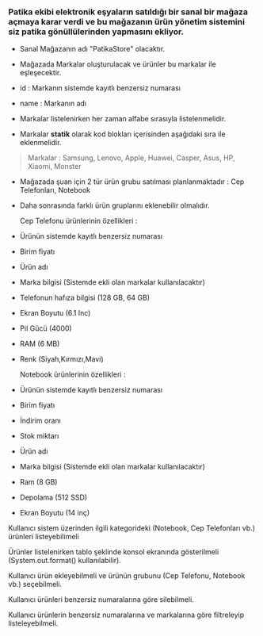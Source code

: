 ### Patika ekibi elektronik eşyaların satıldığı bir sanal bir mağaza açmaya karar verdi ve bu mağazanın ürün yönetim sistemini siz patika gönüllülerinden yapmasını ekliyor.



- Sanal Mağazanın adı "PatikaStore" olacaktır.


- Mağazada Markalar oluşturulacak ve ürünler bu markalar ile eşleşecektir.


- id : Markanın sistemde kayıtlı benzersiz numarası


- name : Markanın adı


- Markalar listelenirken her zaman alfabe sırasıyla listelenmelidir.


- Markalar **statik** olarak kod blokları içerisinden aşağıdaki sıra ile eklenmelidir.


> Markalar : Samsung, Lenovo, Apple, Huawei, Casper, Asus, HP, Xiaomi, Monster


- Mağazada şuan için 2 tür ürün grubu satılması planlanmaktadır : Cep Telefonları, Notebook


- Daha sonrasında farklı ürün gruplarını eklenebilir olmalıdır.


    Cep Telefonu ürünlerinin özellikleri :


- Ürünün sistemde kayıtlı benzersiz numarası


- Birim fiyatı


- Ürün adı


- Marka bilgisi (Sistemde ekli olan markalar kullanılacaktır)


- Telefonun hafıza bilgisi (128 GB, 64 GB)


- Ekran Boyutu (6.1 Inc)


- Pil Gücü (4000)


- RAM (6 MB)


- Renk (Siyah,Kırmızı,Mavi)


    Notebook ürünlerinin özellikleri :


- Ürünün sistemde kayıtlı benzersiz numarası


- Birim fiyatı


- İndirim oranı


- Stok miktarı


- Ürün adı


- Marka bilgisi (Sistemde ekli olan markalar kullanılacaktır)


- Ram (8 GB)


- Depolama (512 SSD)


- Ekran Boyutu (14 inç)


Kullanıcı sistem üzerinden ilgili kategorideki (Notebook, Cep Telefonları vb.) ürünleri listeyebilimeli


Ürünler listelenirken tablo şeklinde konsol ekranında gösterilmeli (System.out.format() kullanılabilir).


Kullanıcı ürün ekleyebilmeli ve ürünün grubunu (Cep Telefonu, Notebook vb.) seçebilmeli.


Kullanıcı ürünleri benzersiz numaralarına göre silebilmeli.


Kullanıcı ürünlerin benzersiz numaralarına ve markalarına göre filtreleyip listeleyebilmeli.